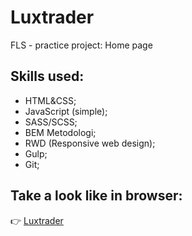 # Luxtrader
FLS - practice project: Home page
## Skills used:
* HTML&CSS;
* JavaScript (simple);
* SASS/SCSS;
* BEM Metodologi;
* RWD (Responsive web design);
* Gulp;
* Git;
## Take a look like in browser:
👉 [Luxtrader](https://grifano.github.io/luxtrader/luxtrader)
